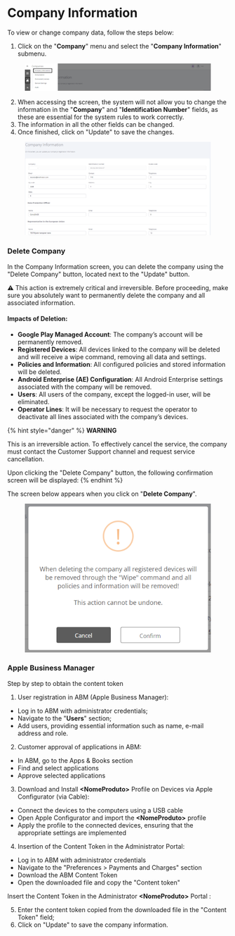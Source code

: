 # Company Information

To view or change company data, follow the steps below:

1. Click on the "**Company**" menu and select the "**Company Information**" submenu.

<figure><img src="../../../.gitbook/assets/Captura de tela 2024-02-14 150836.png" alt=""><figcaption></figcaption></figure>

2. When accessing the screen, the system will not allow you to change the information in the "**Company**" and "**Identification Number**" fields, as these are essential for the system rules to work correctly.
3. The information in all the other fields can be changed.
4. Once finished, click on "Update" to save the changes.

<figure><img src="../../../.gitbook/assets/image (17).png" alt=""><figcaption></figcaption></figure>

### Delete Company <a href="#id-2grqrue" id="id-2grqrue"></a>

In the Company Information screen, you can delete the company using the "Delete Company" button, located next to the "Update" button.

⚠️ This action is extremely critical and irreversible. Before proceeding, make sure you absolutely want to permanently delete the company and all associated information.

#### **Impacts of Deletion:**

* **Google Play Managed Account**: The company’s account will be permanently removed.
* **Registered Devices**: All devices linked to the company will be deleted and will receive a wipe command, removing all data and settings.
* **Policies and Information**: All configured policies and stored information will be deleted.
* **Android Enterprise (AE) Configuration**: All Android Enterprise settings associated with the company will be removed.
* **Users**: All users of the company, except the logged-in user, will be eliminated.
* **Operator Lines**: It will be necessary to request the operator to deactivate all lines associated with the company’s devices.

{% hint style="danger" %}
**WARNING**

This is an irreversible action. To effectively cancel the service, the company must contact the Customer Support channel and request service cancellation.

Upon clicking the "Delete Company" button, the following confirmation screen will be displayed:
{% endhint %}

The screen below appears when you click on "**Delete Company**".

<figure><img src="../../../.gitbook/assets/image (195).png" alt=""><figcaption></figcaption></figure>

### Apple Business Manager <a href="#id-2grqrue" id="id-2grqrue"></a>

Step by step to obtain the content token

1. User registration in ABM (Apple Business Manager):&#x20;

* Log in to ABM with administrator credentials;
* Navigate to the "**Users**" section;
* Add users, providing essential information such as name, e-mail address and role.

2. Customer approval of applications in ABM:&#x20;

* In ABM, go to the Apps & Books section
* Find and select applications
* Approve selected applications

3. Download and Install **\<NomeProduto>** Profile on Devices via Apple Configurator (via Cable):&#x20;

* Connect the devices to the computers using a USB cable
* Open Apple Configurator and import the **\<NomeProduto>** profile&#x20;
* Apply the profile to the connected devices, ensuring that the appropriate settings are implemented

4. Insertion of the Content Token in the Administrator Portal:

* Log in to ABM with administrator credentials
* Navigate to the "Preferences > Payments and Charges" section
* Download the ABM Content Token
* Open the downloaded file and copy the "Content token"

Insert the Content Token in the Administrator **\<NomeProduto>** Portal :

5. Enter the content token copied from the downloaded file in the "Content Token" field;
6. Click on "Update" to save the company information.
